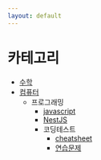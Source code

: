 ```yaml
---
layout: default
---
```

# 카테고리
* [수학](./math/postlist.html)
* [컴퓨터](./computer/postlist.html)
  * 프로그래밍
    * [javascript](./computer/programming/javascript/postlist.html)
    * [NestJS](./computer/programming/nestjs/postlist.html)
    * 코딩테스트
      * [cheatsheet](./computer/programming/codingtest/cheatsheet/postlist.html)
      * [연습문제](./computer/programming/codingtest/exercise/postlist.html)
